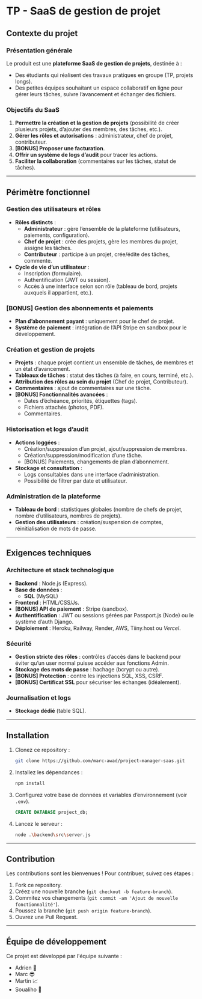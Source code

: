 ﻿# TP - SaaS de gestion de projet

## Contexte du projet

### Présentation générale

Le produit est une **plateforme SaaS de gestion de projets**, destinée à :

- Des étudiants qui réalisent des travaux pratiques en groupe (TP, projets longs).
- Des petites équipes souhaitant un espace collaboratif en ligne pour gérer leurs tâches, suivre l’avancement et échanger des fichiers.

### Objectifs du SaaS

1. **Permettre la création et la gestion de projets** (possibilité de créer plusieurs projets, d’ajouter des membres, des tâches, etc.).
2. **Gérer les rôles et autorisations** : administrateur, chef de projet, contributeur.
3. **[BONUS] Proposer une facturation**.
4. **Offrir un système de logs d’audit** pour tracer les actions.
5. **Faciliter la collaboration** (commentaires sur les tâches, statut de tâches).

---

## Périmètre fonctionnel

### Gestion des utilisateurs et rôles

- **Rôles distincts** :
  - **Administrateur** : gère l’ensemble de la plateforme (utilisateurs, paiements, configuration).
  - **Chef de projet** : crée des projets, gère les membres du projet, assigne les tâches.
  - **Contributeur** : participe à un projet, crée/édite des tâches, commente.
- **Cycle de vie d’un utilisateur** :
  - Inscription (formulaire).
  - Authentification (JWT ou session).
  - Accès à une interface selon son rôle (tableau de bord, projets auxquels il appartient, etc.).

### [BONUS] Gestion des abonnements et paiements

- **Plan d’abonnement** **payant** : uniquement pour le chef de projet.
- **Système de paiement** : intégration de l’API Stripe en sandbox pour le développement.

### Création et gestion de projets

- **Projets** : chaque projet contient un ensemble de tâches, de membres et un état d’avancement.
- **Tableaux de tâches** : statut des tâches (à faire, en cours, terminé, etc.).
- **Attribution des rôles au sein du projet** (Chef de projet, Contributeur).
- **Commentaires** : ajout de commentaires sur une tâche.
- **[BONUS] Fonctionnalités avancées** :
  - Dates d’échéance, priorités, étiquettes (tags).
  - Fichiers attachés (photos, PDF).
  - Commentaires.

### Historisation et logs d’audit

- **Actions loggées** :
  - Création/suppression d’un projet, ajout/suppression de membres.
  - Création/suppression/modification d’une tâche.
  - [BONUS] Paiements, changements de plan d’abonnement.
- **Stockage et consultation** :
  - Logs consultables dans une interface d’administration.
  - Possibilité de filtrer par date et utilisateur.

### Administration de la plateforme

- **Tableau de bord** : statistiques globales (nombre de chefs de projet, nombre d’utilisateurs, nombres de projets).
- **Gestion des utilisateurs** : création/suspension de comptes, réinitialisation de mots de passe.

---

## Exigences techniques

### Architecture et stack technologique

- **Backend** : Node.js (Express).
- **Base de données** :
  - **SQL** (MySQL)
- **Frontend** : HTML/CSS/Js.
- **[BONUS] API de paiement** : Stripe (sandbox).
- **Authentification** : JWT ou sessions gérées par Passport.js (Node) ou le système d’auth Django.
- **Déploiement** : Heroku, Railway, Render, AWS, Tiiny.host ou _Vercel_.

### Sécurité

- **Gestion stricte des rôles** : contrôles d’accès dans le backend pour éviter qu’un user normal puisse accéder aux fonctions Admin.
- **Stockage des mots de passe** : hachage (bcrypt ou autre).
- **[BONUS] Protection** : contre les injections SQL, XSS, CSRF.
- **[BONUS] Certificat SSL** pour sécuriser les échanges (idéalement).

### Journalisation et logs

- **Stockage dédié** (table SQL).

---

## Installation

1. Clonez ce repository :
   ```bash
   git clone https://github.com/marc-awad/project-manager-saas.git
   ```
2. Installez les dépendances :
   ```bash
   npm install
   ```
3. Configurez votre base de données et variables d’environnement (voir `.env`).
   ```SQL
   CREATE DATABASE project_db;
   ```
4. Lancez le serveur :
   ```bash
   node .\backend\src\server.js
   ```

---

## Contribution

Les contributions sont les bienvenues ! Pour contribuer, suivez ces étapes :

1. Fork ce repository.
2. Créez une nouvelle branche (`git checkout -b feature-branch`).
3. Commitez vos changements (`git commit -am 'Ajout de nouvelle fonctionnalité'`).
4. Poussez la branche (`git push origin feature-branch`).
5. Ouvrez une Pull Request.

---

## Équipe de développement

Ce projet est développé par l'équipe suivante :

- Adrien 📏
- Marc 😎
- Martin 📈
- Soualiho 🏀
